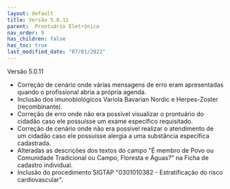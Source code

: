 ```yaml
---
layout: default
title: Versão 5.0.11
parent:  Prontuário Eletrônico
nav_order: 9
has_children: false
has_toc: true
last_modified_date: "07/01/2022"
---
```



Versão 5.0.11

* Correção de cenário onde várias mensagens de erro eram apresentadas quando o profissional abria a própria agenda.
* Inclusão dos imunobiológicos Varíola Bavarian Nordic e Herpes-Zoster (recombinante).
* Correção de erro onde não era possível visualizar o prontuário do cidadão caso ele possuísse um exame específico requisitado.
* Correção de cenário onde não era possível realizar o atendimento de um cidadão caso ele possuísse alergia a uma substância específica cadastrada.
* Alteradas as descrições dos textos do campo "É membro de Povo ou Comunidade Tradicional ou Campo, Floresta e Águas?" na Ficha de cadastro individual.
* Inclusão do procedimento SIGTAP "0301010382 - Estratificação do risco cardiovascular".
